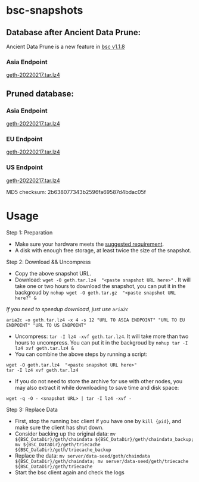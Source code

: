 
# bsc-snapshots

## Database after Ancient Data Prune:

Ancient Data Prune is a new feature in [bsc v1.1.8](https://github.com/binance-chain/bsc/releases/tag/v1.1.8)

### Asia Endpoint


[geth-20220217.tar.lz4
](https://tf-dex-prod-public-snapshot-site1.s3-accelerate.amazonaws.com/geth-20220217-prune-ancient.tar.lz4?AWSAccessKeyId=AKIAYINE6SBQPUZDDRRO&Signature=GQXKzsDcH54wG8lrep43jeLzvg4%3D&Expires=1647758212
)


## Pruned database:


### Asia Endpoint


[geth-20220217.tar.lz4
](https://tf-dex-prod-public-snapshot-site1.s3-accelerate.amazonaws.com/geth-20220217.tar.lz4?AWSAccessKeyId=AKIAYINE6SBQPUZDDRRO&Signature=lBcHhikLJvCGumNSzIx2fTDc7vY%3D&Expires=1647758211
)

### EU Endpoint


[geth-20220217.tar.lz4
](https://tf-dex-prod-public-snapshot.s3-accelerate.amazonaws.com/geth-20220217.tar.lz4?AWSAccessKeyId=AKIAYINE6SBQPUZDDRRO&Signature=eqp7Qf4Lh3hJvHi6WgJzScxE4CI%3D&Expires=1647758211
)


### US Endpoint


[geth-20220217.tar.lz4
](https://tf-dex-prod-public-snapshot-site3.s3-accelerate.amazonaws.com/geth-20220217.tar.lz4?AWSAccessKeyId=AKIAYINE6SBQPUZDDRRO&Signature=G211ceKRtudsVxlUe1XqYMuTiU0%3D&Expires=1647758212
)

MD5 checksum: 2b638077343b2596fa69587d4bdac05f



# Usage 

Step 1: Preparation
- Make sure your hardware meets the [suggested requirement](https://docs.binance.org/smart-chain/developer/fullnode.html).
- A disk with enough free storage, at least twice the size of the snapshot.

Step 2: Download && Uncompress
- Copy the above snapshot URL.
- Download:  `wget -O geth.tar.lz4  "<paste snapshot URL here>"` . It will take one or two hours to download the snapshot, you can put it in the backgroud by `nohup wget -O geth.tar.gz  "<paste snapshot URL here?" &`


*If you need to speedup download, just use `aria2c`*
```
aria2c -o geth.tar.lz4 -x 4 -s 12 "URL TO ASIA ENDPOINT" "URL TO EU ENDPOINT" "URL TO US ENDPOINT"
```


- Uncompress: `tar -I lz4 -xvf geth.tar.lz4`. It will take more than two hours to uncompress. You can put it in the backgroud by `nohup tar -I lz4 xvf geth.tar.lz4 &`
- You can combine the above steps by running a script:
```
wget -O geth.tar.lz4  "<paste snapshot URL here>"
tar -I lz4 xvf geth.tar.lz4
```


- If you do not need to store the archive for use with other nodes, you may also extract it while downloading to save time and disk space:
```
wget -q -O - <snapshot URL> | tar -I lz4 -xvf -
```


Step 3: Replace Data
- First, stop the running bsc client if you have one by `kill {pid}`, and make sure the client has shut down.
- Consider backing up the original data: `mv ${BSC_DataDir}/geth/chaindata ${BSC_DataDir}/geth/chaindata_backup; mv ${BSC_DataDir}/geth/triecache ${BSC_DataDir}/geth/triecache_backup`
- Replace the data: `mv server/data-seed/geth/chaindata ${BSC_DataDir}/geth/chaindata; mv server/data-seed/geth/triecache ${BSC_DataDir}/geth/triecache`
- Start the bsc client again and check the logs

